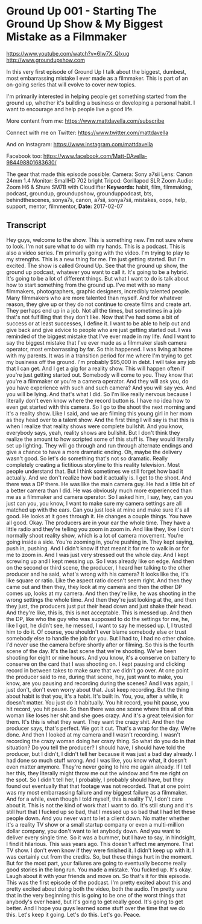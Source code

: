 # Ground Up 001 - Starting The Ground Up Show & My Biggest Mistake as a Filmmaker
https://www.youtube.com/watch?v=6Iw7X_Qlxug
http://www.groundupshow.com

In this very first episode of Ground Up I talk about the biggest, dumbest, most embarrassing mistake I ever made as a filmmaker. This is part of an on-going series that will evolve to cover new topics.

I'm primarily interested in helping people get something started from the ground up, whether it's building a business or developing a personal habit. I want to encourage and help people live a good life.

More content from me: https://www.mattdavella.com/subscribe

Connect with me on Twitter: https://www.twitter.com/mattdavella

And on Instagram: https://www.instagram.com/mattdavella

Facebook too: https://www.facebook.com/Matt-DAvella-984498801683630/

The gear that made this episode possible:
Camera:  Sony a7sii
Lens:  Canon 24mm 1.4
Monitor:  SmallHD 702 bright
Tripod: Gorillapod SLR Zoom
Audio:  Zoom H6 & Shure SM7B with Cloudlifter
**Keywords:** habit, film, filmmaking, podcast, groundup, groundupshow, grounduppodcast, bts, behindthescenes, sonya7s, canon, a7sii, sonya7sii, mistakes, oops, help, support, mentor, filmmentor, 
**Date:** 2017-02-07

## Transcript
 Hey guys, welcome to the show. This is something new. I'm not sure where to look. I'm not sure what to do with my hands. This is a podcast. This is also a video series. I'm primarily going with the video. I'm trying to play to my strengths. This is a new thing for me. I'm just getting started. But I'm excited. The show is called Ground Up. See that the ground up show, the ground up podcast, whatever you want to call it. It's going to be a hybrid. It's going to be a lot of different things. But what I want to do is talk about how to start something from the ground up. I've met with so many filmmakers, photographers, graphic designers, incredibly talented people. Many filmmakers who are more talented than myself. And for whatever reason, they give up or they do not continue to create films and create art. They perhaps end up in a job. Not all the times, but sometimes in a job that's not fulfilling that they don't like. Now that I've had some a bit of success or at least successes, I define it. I want to be able to help out and give back and give advice to people who are just getting started out. I was reminded of the biggest mistake that I've ever made in my life. And I want to say the biggest mistake that I've ever made as a filmmaker slash camera operator, most embarrassing by far. So this happened. I was living at home with my parents. It was in a transition period for me where I'm trying to get my business off the ground. I'm probably $95,000 in debt. I will take any job that I can get. And I get a gig for a reality show. This will happen often if you're just getting started out. Somebody will come to you. They know that you're a filmmaker or you're a camera operator. And they will ask you, do you have experience with such and such camera? And you will say yes. And you will be lying. And that's what I did. So I'm like really nervous because I literally don't even know where the record button is. I have no idea how to even get started with this camera. So I go to the shoot the next morning and it's a reality show. Like I said, and we are filming this young girl in her mom as they head over to a talent show. And the first thing I will say is that this is when I realize that reality shows were complete bullshit. And you know, everybody says, yeah, reality shows are bullshit. But I don't think they realize the amount to how scripted some of this stuff is. They would literally set up lighting. They will go through and run through alternate endings and give a chance to have a more dramatic ending. Oh, maybe the delivery wasn't good. So let's do something that's not so dramatic. Really completely creating a fictitious storyline to this reality television. Most people understand that. But I think sometimes we still forget how bad it actually. And we don't realize how bad it actually is. I get to the shoot. And there was a DP there. He was like the main camera guy. He had a little bit of a better camera than I did. He was obviously much more experienced than me as a filmmaker and camera operator. So I asked him, I say, hey, can you just can you, you know, I want to make sure my camera settings are all matched up with the ears. Can you just look at mine and make sure it's all good. He looks at it goes through it. He changes a couple things. You have all good. Okay. The producers are in your ear the whole time. They have a little radio and they're telling you zoom in zoom in. And like they, like I don't normally shoot reality show, which is a lot of camera movement. You're going inside a side. You're zooming in, you're pushing in. They kept saying, push in, pushing. And I didn't know if that meant it for me to walk in or for me to zoom in. And I was just very stressed out the whole day. And I kept screwing up and I kept messing up. So I was already like on edge. And then on the second or third scene, the producer, I heard her talking to the other producer and he said, what's wrong with his camera? It looks like the, it's like square or ratio. Like the aspect ratio doesn't seem right. And then they came out and then they, they look at my camera and then the other DP comes up, looks at my camera. And then they're like, he was shooting in the wrong settings the whole time. And then they're just looking at the, and then they just, the producers just put their head down and just shake their head. And they're like, this is, this is not acceptable. This is messed up. And then the DP, like who the guy who was supposed to do the settings for me, he, like I got, he didn't see, he messed, I want to say he messed up. I, I trusted him to do it. Of course, you shouldn't ever blame somebody else or trust somebody else to handle the job for you. But I had to, I had no other choice. I'd never use the camera before shortly after or filming. So this is the fourth scene of the day. It's the last scene that we're shooting. We've been shooting for eight or nine hours. And you know, it's a conserve on battery to conserve on the card that I was shooting on. I kept pausing and clicking record in between takes to make sure that we didn't go over. At one point the producer said to me, during that scene, hey, just want to make, you know, are you pausing and recording during the scenes? And I was again, I just don't, don't even worry about that. Just keep recording. But the thing about habit is that you, it's a habit. It's built in. You, you, after a while, it doesn't matter. You just do it habitually. You hit record, you hit pause, you hit record, you hit pause. So then there was one scene where this all of this woman like loses her shit and she goes crazy. And it's a great television for them. It's this is what they want. They want the crazy shit. And then the producer says, that's perfect. We got it cut. That's a wrap for the day. We're done. And then I looked at my camera and I wasn't recording. I wasn't recording the crazy woman doing her crazy thing. So what do you do in that situation? Do you tell the producer? I should have, I should have told the producer, but I didn't, I didn't tell her because it was just a bad day already. I had done so much stuff wrong. And I was like, you know what, it doesn't even matter anymore. They're never going to hire me again already. If I tell her this, they literally might throw me out the window and fire me right on the spot. So I didn't tell her, I probably, I probably should have, but they found out eventually that that footage was not recorded. That at one point was my most embarrassing failure and my biggest failure as a filmmaker. And for a while, even though I told myself, this is reality TV, I don't care about it. This is not the kind of work that I want to do. It's still stung and it's still hurt that I fucked up so bad, that I messed up so bad that I had let these people down. And you never want to let a client down. No matter whether it's a reality TV show or a small startup company or even a multi-million dollar company, you don't want to let anybody down. And you want to deliver every single time. So it was a bummer, but I have to say, in hindsight, I find it hilarious. This was years ago. This doesn't affect me anymore. That TV show. I don't even know if they were finished it. I didn't keep up with it. I was certainly cut from the credits. So, but these things hurt in the moment. But for the most part, your failures are going to eventually become really good stories in the long run. You made a mistake. You fucked up. It's okay. Laugh about it with your friends and move on. So that's it for this episode. This was the first episode of the podcast. I'm pretty excited about this and pretty excited about doing both the video, both the audio. I'm pretty sure that in the very beginning this is going to be one of the worst things that anybody's ever heard, but it's going to get really good. It's going to get better. And I hope you guys learned some stuff over the time that we do this. Let's keep it going. Let's do this. Let's go. Peace.
